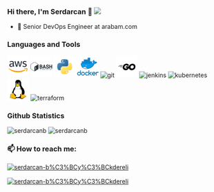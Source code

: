 ### Hi there, I'm Serdarcan 👋 ![](https://komarev.com/ghpvc/?username=serdarcanb&color=blue&&style=flat)


- 🔭 Senior DevOps Engineer at arabam.com


### Languages and Tools
<p align="left"><img src="https://github.com/github/explore/raw/main/topics/aws/aws.png" alt="aws" width="50" height="50"/> <img src="https://github.com/github/explore/raw/main/topics/bash/bash.png" alt="bash" width="50" height="50"/> <img
src="https://github.com/github/explore/raw/main/topics/python/python.png" alt="python" width="50" height="50"/> <img
src="https://github.com/github/explore/raw/main/topics/docker/docker.png" alt="docker" width="50" height="50"/> <img src="https://www.vectorlogo.zone/logos/git-scm/git-scm-icon.svg" alt="git" width="50" height="50"/> <img src="https://github.com/github/explore/raw/main/topics/go/go.png" alt="go" width="50" height="50"/> <img src="https://www.vectorlogo.zone/logos/jenkins/jenkins-icon.svg" alt="jenkins" width="50" height="50"/> <img src="https://www.vectorlogo.zone/logos/kubernetes/kubernetes-icon.svg" alt="kubernetes" width="50" height="50"/> <img src="https://github.com/github/explore/raw/main/topics/linux/linux.png" alt="linux" width="50" height="50"/> <img src="https://camo.githubusercontent.com/d13e208052a3e9d83243cd804635e60e4a238c43a86ce1bc6aea249c39c67709/68747470733a2f2f7777772e766563746f726c6f676f2e7a6f6e652f6c6f676f732f7465727261666f726d696f2f7465727261666f726d696f2d617232312e737667" alt="terraform" width="100" height="40"/> <img   
</p>
  
### Github Statistics
<p align="left">
<img  src="https://github-readme-stats.vercel.app/api?username=serdarcanb&show_icons=true&theme=radical" alt="serdarcanb" width="400" height="180" />
<img src="https://github-readme-stats.vercel.app/api/top-langs/?username=serdarcanb&layout=compact&hide=html&theme=radical" width="350" height="170"" alt="serdarcanb"/>
</p>

### 📫 How to reach me:

<a href="https://www.linkedin.com/in/serdarcan-b%C3%BCy%C3%BCkdereli/" target="blank"><img align="center" src="https://img.shields.io/badge/linkedin-%230077B5.svg?&style=for-the-badge&logo=linkedin&logoColor=white" alt="serdarcan-b%C3%BCy%C3%BCkdereli" /></a>

<a href="https://medium.com/@serdarcanbuyukdereli" target="blank"><img align="center" src="https://miro.medium.com/v2/resize:fit:2400/1*6_fgYnisCa9V21mymySIvA.png" alt="serdarcan-b%C3%BCy%C3%BCkdereli" /></a>
